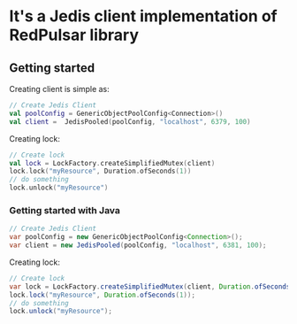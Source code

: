 # It's a Jedis client implementation of RedPulsar library

## Getting started

Creating client is simple as:
```kotlin
// Create Jedis Client
val poolConfig = GenericObjectPoolConfig<Connection>()
val client =  JedisPooled(poolConfig, "localhost", 6379, 100)
```
Creating lock:
```kotlin
// Create lock
val lock = LockFactory.createSimplifiedMutex(client)
lock.lock("myResource", Duration.ofSeconds(1))
// do something
lock.unlock("myResource")
```

### Getting started with Java
```java
// Create Jedis Client
var poolConfig = new GenericObjectPoolConfig<Connection>();
var client = new JedisPooled(poolConfig, "localhost", 6381, 100);
```
Creating lock:
```java
// Create lock
var lock = LockFactory.createSimplifiedMutex(client, Duration.ofSeconds(1), 3);
lock.lock("myResource", Duration.ofSeconds(1));
// do something
lock.unlock("myResource");
```
